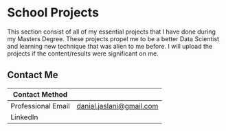 # School Projects

This section consist of all of my essential projects that I have done during my Masters Degree. These projects propel me to be a better Data Scientist and learning
new technique that was alien to me before. I will upload the projects if the content/results were significant on me.

## Contact Me

Contact Method |  | 
--- |--- |
Professional Email | danial.jaslani@gmail.com |
LinkedIn | |

